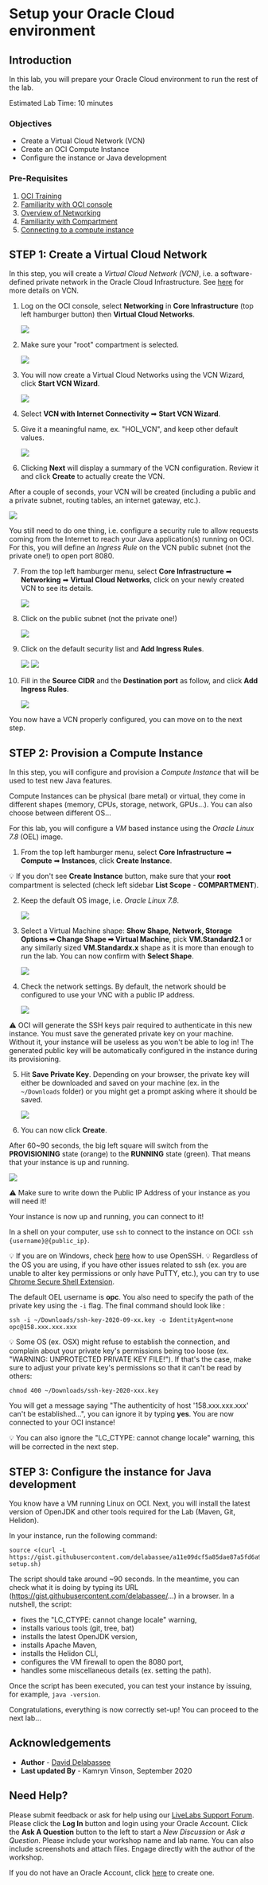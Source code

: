 # Setup your Oracle Cloud environment

## Introduction


In this lab, you will prepare your Oracle Cloud environment to run the rest of the lab.

Estimated Lab Time: 10 minutes

### Objectives
- Create a Virtual Cloud Network (VCN)
- Create an OCI Compute Instance
- Configure the instance or Java development

### Pre-Requisites

1. [OCI Training](https://cloud.oracle.com/en_US/iaas/training)
2. [Familiarity with OCI console](https://docs.us-phoenix-1.oraclecloud.com/Content/GSG/Concepts/console.htm)
3. [Overview of Networking](https://docs.us-phoenix-1.oraclecloud.com/Content/Network/Concepts/overview.htm)
4. [Familiarity with Compartment](https://docs.us-phoenix-1.oraclecloud.com/Content/GSG/Concepts/concepts.htm)
5. [Connecting to a compute instance](https://docs.us-phoenix-1.oraclecloud.com/Content/Compute/Tasks/accessinginstance.htm)
 
## **STEP 1**: Create a Virtual Cloud Network

In this step, you will create a *Virtual Cloud Network (VCN)*, i.e. a software-defined private network in the Oracle Cloud Infrastructure. See [here](https://docs.cloud.oracle.com/en-us/iaas/Content/Network/Tasks/managingVCNs.htm) for more details on VCN.


1. Log on the OCI console, select **Networking** in **Core Infrastructure** (top left hamburger button) then **Virtual Cloud Networks**.

    ![](.././images/lab2-1.png " ")

2. Make sure your "root" compartment is selected.

    ![](.././images/lab2-1bis.png " ")

3. You will now create a Virtual Cloud Networks using the VCN Wizard, click **Start VCN Wizard**.

    ![](.././images/lab2-2.png " ")

4. Select **VCN with Internet Connectivity** ➡ **Start VCN Wizard**.

5. Give it a meaningful name, ex. "HOL_VCN", and keep other default values.

    ![](.././images/lab2-3.png " ")

6. Clicking **Next** will display a summary of the VCN configuration. Review it and click **Create** to actually create the VCN.

After a couple of seconds, your VCN will be created (including a public and a private subnet, routing tables, an internet gateway, etc.).

![](.././images/lab2-4.png " ")

You still need to do one thing, i.e. configure a security rule to allow requests coming from the Internet to reach your Java application(s) running on OCI. For this, you will define an *Ingress Rule* on the VCN public subnet (not the private one!) to open port 8080.

7. From the top left hamburger menu, select **Core Infrastructure** ➡ **Networking** ➡ **Virtual Cloud Networks**, click on your newly created VCN to see its details.

    ![](.././images/lab2-5.png " ")

8. Click on the public subnet (not the private one!)

    ![](.././images/lab2-6.png " ")

9. Click on the default security list and **Add Ingress Rules**.

    ![](.././images/lab2-7pre.png " ")
    ![](.././images/lab2-7.png " ")

10. Fill in the **Source CIDR** and the **Destination port** as follow, and click **Add Ingress Rules**.

    ![](.././images/lab2-8.png " ")

You now have a VCN properly configured, you can move on to the next step.

## **STEP 2**: Provision a Compute Instance

In this step, you will configure and provision a *Compute Instance* that will be used to test new Java features.

Compute Instances can be physical (bare metal) or virtual, they come in different shapes (memory, CPUs, storage, network, GPUs…). You can also choose between different OS…

For this lab, you will configure a _VM_ based instance using the _Oracle Linux 7.8_ (OEL) image.

1. From the top left hamburger menu, select **Core Infrastructure** ➡ **Compute** ➡ **Instances**, click **Create Instance**.

💡 If you don't see **Create Instance** button, make sure that your **root** compartment is selected (check left sidebar **List Scope** - 
**COMPARTMENT**).


2. Keep the default OS image, i.e. _Oracle Linux 7.8_.

    ![](.././images/lab2-9A.png " ")


3. Select a Virtual Machine shape: **Show Shape, Network, Storage Options ➡ Change Shape ➡ Virtual Machine**, pick **VM.Standard2.1** or any similarly sized **VM.Standardx.x** shape as it is more than enough to run the lab. You can now confirm with  **Select Shape**.

    ![](.././images/lab2-9bis.png " ")


4. Check the network settings. By default, the network should be configured to use your VNC with a public IP address.

    ![](.././images/lab2-9ter.png " ")


⚠️ OCI will generate the SSH keys pair required to authenticate in this new instance.
You must save the generated private key on your machine. Without it, your instance will be useless as you won't be able to log in! The generated public key will be automatically configured in the instance during its provisioning.


5. Hit **Save Private Key**. Depending on your browser, the private key will either be downloaded and saved on your machine (ex. in the `~/Downloads` folder) or you might get a prompt asking where it should be saved.

    ![](.././images/lab2-10.png " ") 

6. You can now click **Create**.

After 60~90 seconds, the big left square will switch from the **PROVISIONING** state (orange) to the **RUNNING** state (green). That means that your instance is up and running.

![](.././images/lab2-11.png " ") 

⚠️ Make sure to write down the Public IP Address of your instance as you will need it!

Your instance is now up and running, you can connect to it!

In a shell on your computer, use `ssh` to connect to the instance on OCI: `ssh {username}@{public_ip}`.

💡 If you are on Windows, check [here](https://docs.cloud.oracle.com/en-us/iaas/Content/Compute/Tasks/accessinginstance.htm#linux) how to use OpenSSH. 
💡 Regardless of the OS you are using, if you have other issues related to ssh (ex. you are unable to alter key permissions or only have PuTTY, etc.), you can try to use [Chrome Secure Shell Extension](https://delabassee.com/ssh-OCI-Chrome/).

The default OEL username is **opc**. You also need to specify the path of the private key using the `-i` flag.
The final command should look like :

`ssh -i ~/Downloads/ssh-key-2020-09-xx.key -o IdentityAgent=none opc@158.xxx.xxx.xxx`

💡 Some OS (ex. OSX) might refuse to establish the connection, and complain about your private key's permissions being too loose (ex. "WARNING: UNPROTECTED PRIVATE KEY FILE!"). If that's the case, make sure to adjust your private key's permissions so that it can't be read by others:

 `chmod 400 ~/Downloads/ssh-key-2020-xxx.key`

You will get a message saying "The authenticity of host '158.xxx.xxx.xxx' can't be established…", you can ignore it by typing **yes**. You are now connected to your OCI instance!

💡 You can also ignore the "LC_CTYPE: cannot change locale" warning, this will be corrected in the next step.



## **STEP 3**: Configure the instance for Java development


You know have a VM running Linux on OCI. Next, you will install the latest version of OpenJDK and other tools required for the Lab (Maven, Git, Helidon).

In your instance, run the following command:

```
source <(curl -L https://gist.githubusercontent.com/delabassee/a11e09dcf5a85dae87a5fd6a96ce77ea/raw/ed200268f5d6cdcbb2a9f16d91e5b5f23a4a682e/vm-setup.sh)
```

The script should take around ~90 seconds. In the meantime, you can check what it is doing by typing its URL (https://gist.githubusercontent.com/delabassee/...) in a browser. In a nutshell, the script: 
* fixes the "LC_CTYPE: cannot change locale" warning,
* installs various tools (git, tree, bat)
* installs the latest OpenJDK version,
* installs Apache Maven,
* installs the Helidon CLI,
* configures the VM firewall to open the 8080 port,
* handles some miscellaneous details (ex. setting the path). 

Once the script has been executed, you can test your instance by issuing, for example, `java -version`.

Congratulations, everything is now correctly set-up! You can proceed to the next lab…

## Acknowledgements

 - **Author** - [David Delabassee](https://delabassee.com)
 - **Last updated By** - Kamryn Vinson, September 2020

## Need Help?
Please submit feedback or ask for help using our [LiveLabs Support Forum](https://community.oracle.com/tech/developers/categories/livelabsdiscussions). Please click the **Log In** button and login using your Oracle Account. Click the **Ask A Question** button to the left to start a *New Discussion* or *Ask a Question*.  Please include your workshop name and lab name.  You can also include screenshots and attach files.  Engage directly with the author of the workshop.

If you do not have an Oracle Account, click [here](https://profile.oracle.com/myprofile/account/create-account.jspx) to create one.



